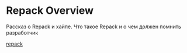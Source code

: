 # Repack Overview

Рассказ о Repack и хайпе. Что такое Repack и о чем должен помнить разработчик

[repack](https://github.com/facebook/prepack)
